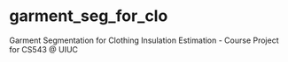 # garment_seg_for_clo
Garment Segmentation for Clothing Insulation Estimation - Course Project for CS543 @ UIUC
